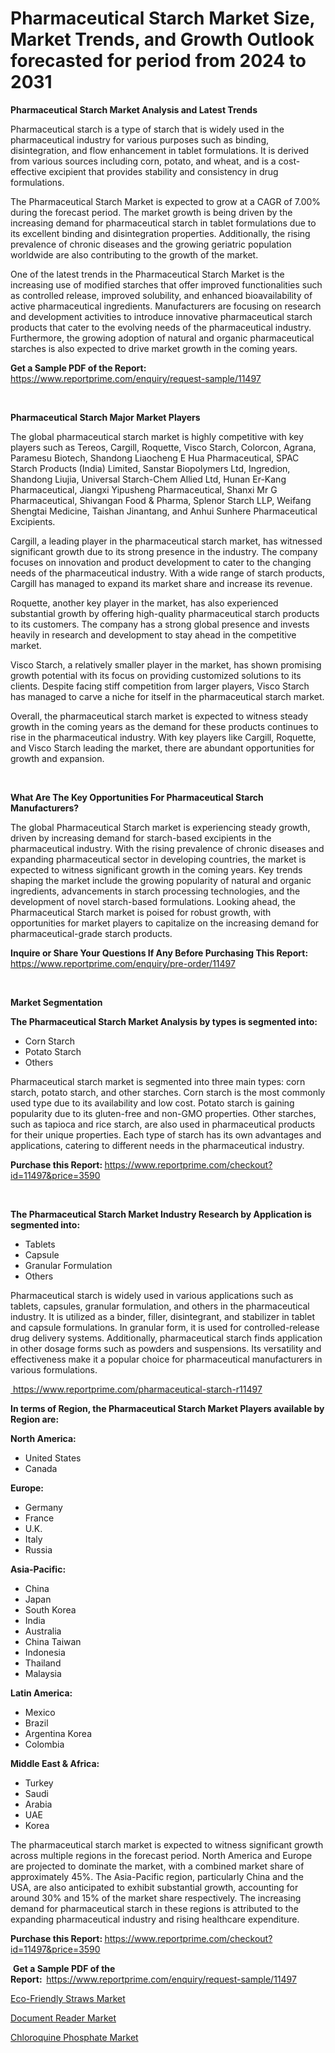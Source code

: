 <p><h1>Pharmaceutical Starch Market Size, Market Trends, and Growth Outlook forecasted for period from 2024 to 2031</h1></p><p><strong>Pharmaceutical Starch Market Analysis and Latest Trends</strong></p>
<p><p>Pharmaceutical starch is a type of starch that is widely used in the pharmaceutical industry for various purposes such as binding, disintegration, and flow enhancement in tablet formulations. It is derived from various sources including corn, potato, and wheat, and is a cost-effective excipient that provides stability and consistency in drug formulations.</p><p>The Pharmaceutical Starch Market is expected to grow at a CAGR of 7.00% during the forecast period. The market growth is being driven by the increasing demand for pharmaceutical starch in tablet formulations due to its excellent binding and disintegration properties. Additionally, the rising prevalence of chronic diseases and the growing geriatric population worldwide are also contributing to the growth of the market.</p><p>One of the latest trends in the Pharmaceutical Starch Market is the increasing use of modified starches that offer improved functionalities such as controlled release, improved solubility, and enhanced bioavailability of active pharmaceutical ingredients. Manufacturers are focusing on research and development activities to introduce innovative pharmaceutical starch products that cater to the evolving needs of the pharmaceutical industry. Furthermore, the growing adoption of natural and organic pharmaceutical starches is also expected to drive market growth in the coming years.</p></p>
<p><strong>Get a Sample PDF of the Report:&nbsp;</strong> <a href="https://www.reportprime.com/enquiry/request-sample/11497">https://www.reportprime.com/enquiry/request-sample/11497</a></p>
<p>&nbsp;</p>
<p><strong>Pharmaceutical Starch Major Market Players</strong></p>
<p><p>The global pharmaceutical starch market is highly competitive with key players such as Tereos, Cargill, Roquette, Visco Starch, Colorcon, Agrana, Paramesu Biotech, Shandong Liaocheng E Hua Pharmaceutical, SPAC Starch Products (India) Limited, Sanstar Biopolymers Ltd, Ingredion, Shandong Liujia, Universal Starch-Chem Allied Ltd, Hunan Er-Kang Pharmaceutical, Jiangxi Yipusheng Pharmaceutical, Shanxi Mr G Pharmaceutical, Shivangan Food & Pharma, Splenor Starch LLP, Weifang Shengtai Medicine, Taishan Jinantang, and Anhui Sunhere Pharmaceutical Excipients.</p><p>Cargill, a leading player in the pharmaceutical starch market, has witnessed significant growth due to its strong presence in the industry. The company focuses on innovation and product development to cater to the changing needs of the pharmaceutical industry. With a wide range of starch products, Cargill has managed to expand its market share and increase its revenue.</p><p>Roquette, another key player in the market, has also experienced substantial growth by offering high-quality pharmaceutical starch products to its customers. The company has a strong global presence and invests heavily in research and development to stay ahead in the competitive market.</p><p>Visco Starch, a relatively smaller player in the market, has shown promising growth potential with its focus on providing customized solutions to its clients. Despite facing stiff competition from larger players, Visco Starch has managed to carve a niche for itself in the pharmaceutical starch market.</p><p>Overall, the pharmaceutical starch market is expected to witness steady growth in the coming years as the demand for these products continues to rise in the pharmaceutical industry. With key players like Cargill, Roquette, and Visco Starch leading the market, there are abundant opportunities for growth and expansion.</p></p>
<p>&nbsp;</p>
<p><strong>What Are The Key Opportunities For Pharmaceutical Starch Manufacturers?</strong></p>
<p><p>The global Pharmaceutical Starch market is experiencing steady growth, driven by increasing demand for starch-based excipients in the pharmaceutical industry. With the rising prevalence of chronic diseases and expanding pharmaceutical sector in developing countries, the market is expected to witness significant growth in the coming years. Key trends shaping the market include the growing popularity of natural and organic ingredients, advancements in starch processing technologies, and the development of novel starch-based formulations. Looking ahead, the Pharmaceutical Starch market is poised for robust growth, with opportunities for market players to capitalize on the increasing demand for pharmaceutical-grade starch products.</p></p>
<p><strong>Inquire or Share Your Questions If Any Before Purchasing This Report:</strong> <a href="https://www.reportprime.com/enquiry/pre-order/11497">https://www.reportprime.com/enquiry/pre-order/11497</a></p>
<p>&nbsp;</p>
<p><strong>Market Segmentation</strong></p>
<p><strong>The Pharmaceutical Starch Market Analysis by types is segmented into:</strong></p>
<p><ul><li>Corn Starch</li><li>Potato Starch</li><li>Others</li></ul></p>
<p><p>Pharmaceutical starch market is segmented into three main types: corn starch, potato starch, and other starches. Corn starch is the most commonly used type due to its availability and low cost. Potato starch is gaining popularity due to its gluten-free and non-GMO properties. Other starches, such as tapioca and rice starch, are also used in pharmaceutical products for their unique properties. Each type of starch has its own advantages and applications, catering to different needs in the pharmaceutical industry.</p></p>
<p><strong>Purchase this Report:&nbsp;</strong><a href="https://www.reportprime.com/checkout?id=11497&price=3590">https://www.reportprime.com/checkout?id=11497&price=3590</a></p>
<p>&nbsp;</p>
<p><strong>The Pharmaceutical Starch Market Industry Research by Application is segmented into:</strong></p>
<p><ul><li>Tablets</li><li>Capsule</li><li>Granular Formulation</li><li>Others</li></ul></p>
<p><p>Pharmaceutical starch is widely used in various applications such as tablets, capsules, granular formulation, and others in the pharmaceutical industry. It is utilized as a binder, filler, disintegrant, and stabilizer in tablet and capsule formulations. In granular form, it is used for controlled-release drug delivery systems. Additionally, pharmaceutical starch finds application in other dosage forms such as powders and suspensions. Its versatility and effectiveness make it a popular choice for pharmaceutical manufacturers in various formulations.</p></p>
<p><a href="https://www.reportprime.com/pharmaceutical-starch-r11497">&nbsp;https://www.reportprime.com/pharmaceutical-starch-r11497</a></p>
<p><strong>In terms of Region, the Pharmaceutical Starch Market Players available by Region are:</strong></p>
<p>
    <p> <strong> North America: </strong>
        <ul>
            <li>United States</li>
            <li>Canada</li>
        </ul>
        </p> 
    <p> <strong> Europe: </strong>
        <ul>
            <li>Germany</li>
            <li>France</li>
            <li>U.K.</li>
            <li>Italy</li>
            <li>Russia</li>
        </ul>
        </p> 
    <p> <strong> Asia-Pacific: </strong>
        <ul>
            <li>China</li>
            <li>Japan</li>
            <li>South Korea</li>
            <li>India</li>
            <li>Australia</li>
            <li>China Taiwan</li>
            <li>Indonesia</li>
            <li>Thailand</li>
            <li>Malaysia</li>
        </ul>
        </p> 
    <p> <strong> Latin America: </strong>
        <ul>
            <li>Mexico</li>
            <li>Brazil</li>
            <li>Argentina Korea</li>
            <li>Colombia</li>
        </ul>
        </p> 
    <p> <strong> Middle East & Africa: </strong>
        <ul>
            <li>Turkey</li>
            <li>Saudi</li>
            <li>Arabia</li>
            <li>UAE</li>
            <li>Korea</li>
        </ul>
    </p>
    </p>
<p><p>The pharmaceutical starch market is expected to witness significant growth across multiple regions in the forecast period. North America and Europe are projected to dominate the market, with a combined market share of approximately 45%. The Asia-Pacific region, particularly China and the USA, are also anticipated to exhibit substantial growth, accounting for around 30% and 15% of the market share respectively. The increasing demand for pharmaceutical starch in these regions is attributed to the expanding pharmaceutical industry and rising healthcare expenditure.</p></p>
<p><strong>Purchase this Report: </strong><a href="https://www.reportprime.com/checkout?id=11497&price=3590">https://www.reportprime.com/checkout?id=11497&price=3590</a></p>
<p>&nbsp;<strong>Get a Sample PDF of the Report:&nbsp;&nbsp;</strong><a href="https://www.reportprime.com/enquiry/request-sample/11497">https://www.reportprime.com/enquiry/request-sample/11497</a></p>
<p><strong></strong></p>
<p><p><a href="https://www.linkedin.com/pulse/eco-friendly-straws-market-size-share-global-analysis-report-i52bf?trackingId=1eNXvNHsdPhvvO79LptnXA%3D%3D">Eco-Friendly Straws Market</a></p><p><a href="https://www.linkedin.com/pulse/document-reader-market-insights-players-forecast-till-2031-imarkete-q3sff?trackingId=K5eGYTLAvYX9ysg1qSfp8g%3D%3D">Document Reader Market</a></p><p><a href="https://github.com/CliffMedina6/Market-Research-Report-List-4/blob/main/chloroquine-phosphate-market.md">Chloroquine Phosphate Market</a></p></p>